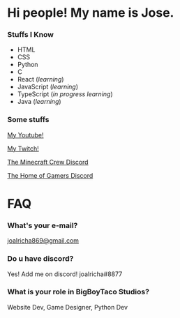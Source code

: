 # Hi people! My name is Jose.
### Stuffs I Know
- HTML
- CSS
- Python
- C
- React (_learning_)
- JavaScript (_learning_)
- TypeScript (_in progress learning_)
- Java (_learning_)

### Some stuffs

[My Youtube!](https://www.youtube.com/channel/UCCAJQLCgq0HAeCYGrwVG1qQ)

[My Twitch!](https://twitch.tv/joalricha)

[The Minecraft Crew Discord](https://discord.gg/6sbBJGYQWJ)

[The Home of Gamers Discord](https://discord.gg/RVMcCqAjvR)

# FAQ

### What's your e-mail?
joalricha869@gmail.com

### Do u have discord?
Yes! Add me on discord! joalricha#8877

### What is your role in BigBoyTaco Studios?
Website Dev, Game Designer, Python Dev
